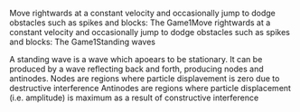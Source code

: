 Move rightwards at a constant velocity and occasionally jump to dodge obstacles such as spikes and blocks: The Game1Move rightwards at a constant velocity and occasionally jump to dodge obstacles such as spikes and blocks: The Game1Standing waves

A standing wave is a wave which apoears to be stationary.
It can be produced by a wave reflecting back and forth, producing nodes and antinodes.
Nodes are regions where particle displavement is zero due to destructive interference
Antinodes are regions where particle displacement (i.e. amplitude) is maximum as a result of constructive interference